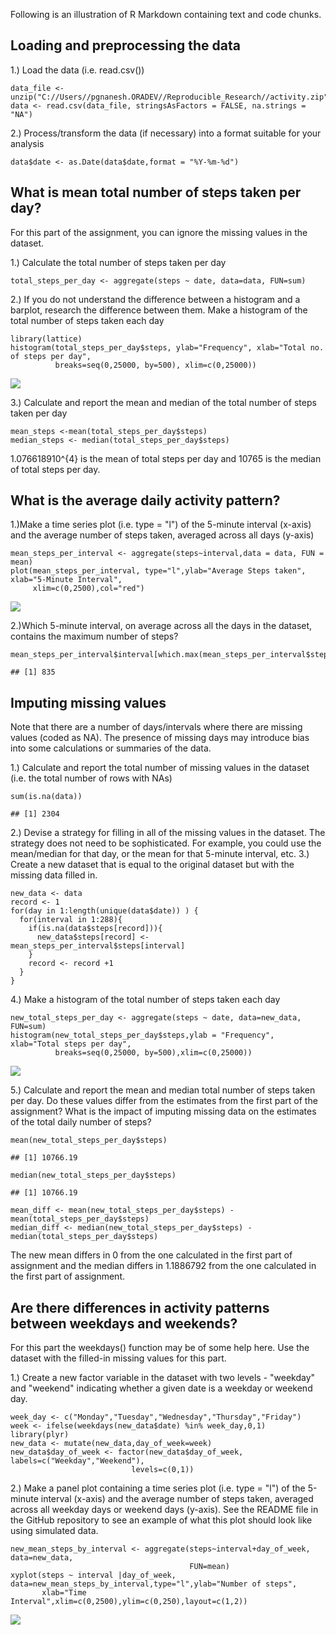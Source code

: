Following is an illustration of R Markdown containing text and code
chunks.

Loading and preprocessing the data
----------------------------------

1.) Load the data (i.e. read.csv())

    data_file <- unzip("C://Users//pgnanesh.ORADEV//Reproducible_Research//activity.zip")
    data <- read.csv(data_file, stringsAsFactors = FALSE, na.strings = "NA")

2.) Process/transform the data (if necessary) into a format suitable for
your analysis

    data$date <- as.Date(data$date,format = "%Y-%m-%d")

What is mean total number of steps taken per day?
-------------------------------------------------

For this part of the assignment, you can ignore the missing values in
the dataset.

1.) Calculate the total number of steps taken per day

    total_steps_per_day <- aggregate(steps ~ date, data=data, FUN=sum)

2.) If you do not understand the difference between a histogram and a
barplot, research the difference between them. Make a histogram of the
total number of steps taken each day

    library(lattice)
    histogram(total_steps_per_day$steps, ylab="Frequency", xlab="Total no. of steps per day",
              breaks=seq(0,25000, by=500), xlim=c(0,25000))

![](PA1_template_files/figure-markdown_strict/unnamed-chunk-4-1.png)

3.) Calculate and report the mean and median of the total number of
steps taken per day

    mean_steps <-mean(total_steps_per_day$steps)
    median_steps <- median(total_steps_per_day$steps)

1.076618910^{4} is the mean of total steps per day and 10765 is the
median of total steps per day.

What is the average daily activity pattern?
-------------------------------------------

1.)Make a time series plot (i.e. type = "l") of the 5-minute interval
(x-axis) and the average number of steps taken, averaged across all days
(y-axis)

    mean_steps_per_interval <- aggregate(steps~interval,data = data, FUN = mean)
    plot(mean_steps_per_interval, type="l",ylab="Average Steps taken", xlab="5-Minute Interval",
         xlim=c(0,2500),col="red")

![](PA1_template_files/figure-markdown_strict/unnamed-chunk-6-1.png)

2.)Which 5-minute interval, on average across all the days in the
dataset, contains the maximum number of steps?

    mean_steps_per_interval$interval[which.max(mean_steps_per_interval$steps)]

    ## [1] 835

Imputing missing values
-----------------------

Note that there are a number of days/intervals where there are missing
values (coded as NA). The presence of missing days may introduce bias
into some calculations or summaries of the data.

1.) Calculate and report the total number of missing values in the
dataset (i.e. the total number of rows with NAs)

    sum(is.na(data))

    ## [1] 2304

2.) Devise a strategy for filling in all of the missing values in the
dataset. The strategy does not need to be sophisticated. For example,
you could use the mean/median for that day, or the mean for that
5-minute interval, etc. 3.) Create a new dataset that is equal to the
original dataset but with the missing data filled in.

    new_data <- data
    record <- 1
    for(day in 1:length(unique(data$date)) ) {
      for(interval in 1:288){
        if(is.na(data$steps[record])){
          new_data$steps[record] <- mean_steps_per_interval$steps[interval]
        }
        record <- record +1
      }
    }

4.) Make a histogram of the total number of steps taken each day

    new_total_steps_per_day <- aggregate(steps ~ date, data=new_data, FUN=sum)
    histogram(new_total_steps_per_day$steps,ylab = "Frequency", xlab="Total steps per day",
              breaks=seq(0,25000, by=500),xlim=c(0,25000))

![](PA1_template_files/figure-markdown_strict/unnamed-chunk-10-1.png)

5.) Calculate and report the mean and median total number of steps taken
per day. Do these values differ from the estimates from the first part
of the assignment? What is the impact of imputing missing data on the
estimates of the total daily number of steps?

    mean(new_total_steps_per_day$steps)

    ## [1] 10766.19

    median(new_total_steps_per_day$steps)

    ## [1] 10766.19

    mean_diff <- mean(new_total_steps_per_day$steps) - mean(total_steps_per_day$steps)
    median_diff <- median(new_total_steps_per_day$steps) - median(total_steps_per_day$steps)

The new mean differs in 0 from the one calculated in the first part of
assignment and the median differs in 1.1886792 from the one calculated
in the first part of assignment.

Are there differences in activity patterns between weekdays and weekends?
-------------------------------------------------------------------------

For this part the weekdays() function may be of some help here. Use the
dataset with the filled-in missing values for this part.

1.) Create a new factor variable in the dataset with two levels -
"weekday" and "weekend" indicating whether a given date is a weekday or
weekend day.

    week_day <- c("Monday","Tuesday","Wednesday","Thursday","Friday")
    week <- ifelse(weekdays(new_data$date) %in% week_day,0,1)
    library(plyr)
    new_data <- mutate(new_data,day_of_week=week)
    new_data$day_of_week <- factor(new_data$day_of_week, labels=c("Weekday","Weekend"), 
                               levels=c(0,1))

2.) Make a panel plot containing a time series plot (i.e. type = "l") of
the 5-minute interval (x-axis) and the average number of steps taken,
averaged across all weekday days or weekend days (y-axis). See the
README file in the GitHub repository to see an example of what this plot
should look like using simulated data.

    new_mean_steps_by_interval <- aggregate(steps~interval+day_of_week, data=new_data,
                                            FUN=mean)
    xyplot(steps ~ interval |day_of_week, data=new_mean_steps_by_interval,type="l",ylab="Number of steps",
           xlab="Time Interval",xlim=c(0,2500),ylim=c(0,250),layout=c(1,2))

![](PA1_template_files/figure-markdown_strict/unnamed-chunk-13-1.png)
